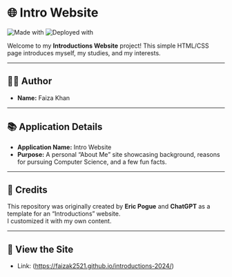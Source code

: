 # 🌐 Intro Website

![Made with](https://img.shields.io/badge/Made%20with-HTML%20%26%20CSS-blue)
![Deployed with](https://img.shields.io/badge/Deployed%20with-GitHub%20Pages-000000?logo=github)

Welcome to my **Introductions Website** project! This simple HTML/CSS page introduces myself, my studies, and my interests.

---

## 👩‍💻 Author
- **Name:** Faiza Khan

---

## 📚 Application Details
- **Application Name:** Intro Website  
- **Purpose:** A personal “About Me” site showcasing background, reasons for pursuing Computer Science, and a few fun facts.

---

## 🙌 Credits
This repository was originally created by **Eric Pogue** and **ChatGPT** as a template for an “Introductions” website.  
I customized it with my own content.

---

## 🚀 View the Site
- Link: (https://faizak2521.github.io/introductions-2024/)

